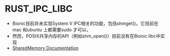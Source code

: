 # RUST_IPC_LIBC

- Bionic目前并未实现System V IPC相关的功能，包括shmget()。它目前在mac 和ubuntu 上都需要sudo 才可以，
- 然而，POSIX共享内存的API（例如shm_open()）目前没有在Bionic libc中实现
- [SharedMemory Documentation](https://docs.rs/ndk/latest/ndk/shared_memory/struct.SharedMemory.html)